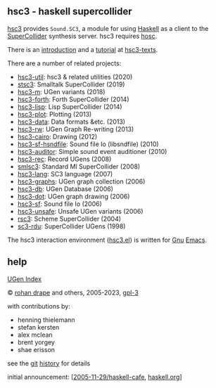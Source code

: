 hsc3 - haskell supercollider
----------------------------

[hsc3](http://rohandrape.net/?t=hsc3)
provides `Sound.SC3`, a module for using
[Haskell](http://haskell.org/)
as a client to the
[SuperCollider](http://audiosynth.com/)
synthesis server.
hsc3 requires
[hosc](http://rohandrape.net/?t=hosc).

There is an
[introduction](http://rohandrape.net/?t=hsc3-texts&e=1.1-introduction.md)
and a
[tutorial](http://rohandrape.net/?t=hsc3-texts&e=2.1-tutorial.md)
at
[hsc3-texts](http://rohandrape.net/?t=hsc3-texts).

There are a number of related projects:

- [hsc3-util](http://rohandrape.net/?t=hsc3-util): hsc3 & related utilities (2020)
- [stsc3](http://rohandrape.net/?t=stsc3): Smalltalk SuperCollider (2019)
- [hsc3-m](http://rohandrape.net/?t=hsc3-m): UGen variants (2018)
- [hsc3-forth](http://rohandrape.net/?t=hsc3-forth): Forth SuperCollider (2014)
- [hsc3-lisp](http://rohandrape.net/?t=hsc3-lisp): Lisp SuperCollider (2014)
- [hsc3-plot](http://rohandrape.net/?t=hsc3-plot): Plotting (2013)
- [hsc3-data](http://rohandrape.net/?t=hsc3-data): Data formats &etc. (2013)
- [hsc3-rw](http://rohandrape.net/?t=hsc3-rw): UGen Graph Re-writing (2013)
- [hsc3-cairo](http://rohandrape.net/?t=hsc3-cairo): Drawing (2012)
- [hsc3-sf-hsndfile](http://rohandrape.net/?t=hsc3-sf-hsndfile): Sound file Io (libsndfile) (2010)
- [hsc3-auditor](http://rohandrape.net/?t=hsc3-auditor): Simple sound event auditioner (2010)
- [hsc3-rec](http://rohandrape.net/?t=hsc3-rec): Record UGens (2008)
- [smlsc3](http://rohandrape.net/?t=smlsc3): Standard Ml SuperCollider (2008)
- [hsc3-lang](http://rohandrape.net/?t=hsc3-lang): SC3 language (2007)
- [hsc3-graphs](http://rohandrape.net/?t=hsc3-graphs): UGen graph collection (2006)
- [hsc3-db](http://rohandrape.net/?t=hsc3-db): UGen Database (2006)
- [hsc3-dot](http://rohandrape.net/?t=hsc3-dot): UGen graph drawing (2006)
- [hsc3-sf](http://rohandrape.net/?t=hsc3-sf): Sound file Io (2006)
- [hsc3-unsafe](http://rohandrape.net/?t=hsc3-unsafe): Unsafe UGen variants (2006)
- [rsc3](http://rohandrape.net/?t=rsc3): Scheme SuperCollider (2004)
- [sc3-rdu](http://rohandrape.net/?t=sc3-rdu): SuperCollider UGens (1998)

The hsc3 interaction environment ([hsc3.el](http://rohandrape.net/?t=hsc3&e=emacs/hsc3.el))
is written for
[Gnu](http://gnu.org/)
[Emacs](http://gnu.org/software/emacs/).

<!--
There is also, more obliquely related:
-->

## help

[UGen Index](http://rohandrape.net/?t=hsc3&e=Help/Ugen/ix.md)

©
[rohan drape](http://rohandrape.net/)
and others, 2005-2023,
[gpl-3](http://gnu.org/copyleft/)

with contributions by:

- henning thielemann
- stefan kersten
- alex mclean
- brent yorgey
- shae erisson

see the
[git](https://git-scm.com/)
[history](http://rohandrape.net/?t=hsc3&q=history)
for details

initial announcement:
[[2005-11-29/haskell-cafe](http://rohandrape.net/?t=hsc3&e=md/announce.text),
 [haskell.org](http://www.haskell.org/pipermail/haskell-cafe/2005-November/012483.html)]
